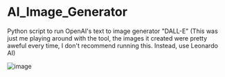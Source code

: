 # AI_Image_Generator
Python script to run OpenAI's text to image generator "DALL-E"
(This was just me playing around with the tool, the images it created were pretty aweful every time, I don't recommend running this. Instead, use Leonardo AI)

![image](https://github.com/nkr38/AI_Image_Generator/assets/69133832/87a20c8d-e9e7-49c5-b43b-89335d67a901)

